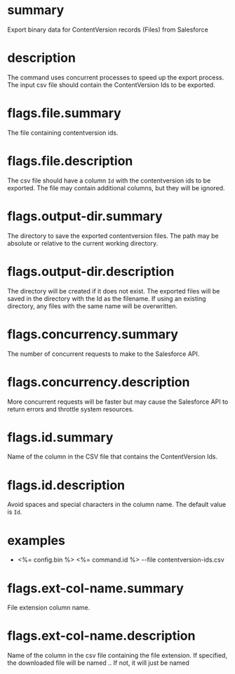 # summary

Export binary data for ContentVersion records (Files) from Salesforce

# description

The command uses concurrent processes to speed up the export process. The input csv file should contain the ContentVersion Ids to be exported.

# flags.file.summary

The file containing contentversion ids.

# flags.file.description

The csv file should have a column `Id` with the contentversion ids to be exported. The file may contain additional columns, but they will be ignored.

# flags.output-dir.summary

The directory to save the exported contentversion files. The path may be absolute or relative to the current working directory.

# flags.output-dir.description

The directory will be created if it does not exist. The exported files will be saved in the directory with the Id as the filename. If using an existing directory, any files with the same name will be overwritten.

# flags.concurrency.summary

The number of concurrent requests to make to the Salesforce API.

# flags.concurrency.description

More concurrent requests will be faster but may cause the Salesforce API to return errors and throttle system resources.

# flags.id.summary

Name of the column in the CSV file that contains the ContentVersion Ids.

# flags.id.description

Avoid spaces and special characters in the column name. The default value is `Id`.

# examples

- <%= config.bin %> <%= command.id %> --file contentversion-ids.csv

# flags.ext-col-name.summary

File extension column name.

# flags.ext-col-name.description

Name of the column in the csv file containing the file extension. If specified, the
downloaded file will be named <fileid>.<extension>. If not, it will just be named <file id>
